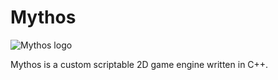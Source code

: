 # Mythos
![Mythos logo](/Mythos_Logo.png)

Mythos is a custom scriptable 2D game engine written in C++.